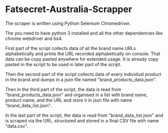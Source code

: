 # Fatsecret-Australia-Scrapper
The scraper is written using Python Selenium Chromedriver.

The you need to have python 3 installed and all the other dependencies like chrome webdriver and bs4.

First part of the script collects data of all the brand name URLs alphabetically and prints the URL recorded alphabetically on console. That data can be copy pasted anywhere for extended usage. It is already copy pasted in the script to be used in later part of the script.

Then the second part of the script collects data of every individual product in the brand and dumps in a json file named "brand_products_data.json".

Then in the third part of the script, the data is read from "brand_products_data.json" and organised in a list with brand name, product name, and the URL and store it in json file with name "brand_data_list.json".

In the last part of the script, the data is read from "brand_data_list.json" and is scraped via the URL, structured and stored in a final CSV file with name "data.csv".
